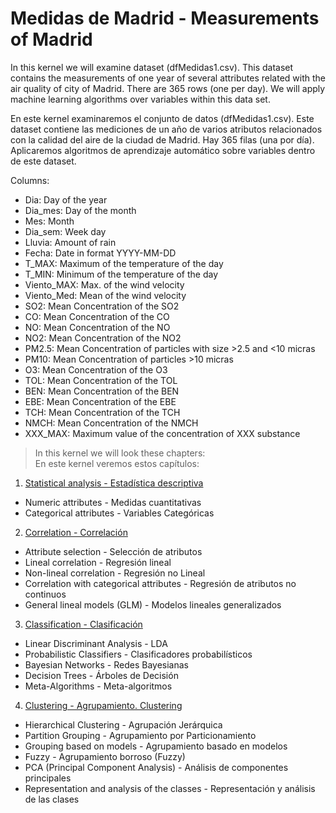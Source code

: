 # Medidas de Madrid - Measurements of Madrid  

In this kernel we will examine dataset (dfMedidas1.csv). This dataset contains the measurements of one year of several attributes related with the air quality of city of Madrid. There are 365 rows (one per day). We will apply machine learning algorithms over variables within this data set.

En este kernel examinaremos el conjunto de datos (dfMedidas1.csv). Este dataset contiene las mediciones de un año de varios atributos relacionados con la calidad del aire de la ciudad de Madrid. Hay 365 filas (una por día). Aplicaremos algoritmos de aprendizaje automático sobre variables dentro de este dataset.

Columns:

- Dia: Day of the year
- Dia_mes: Day of the month
- Mes: Month
- Dia_sem: Week day
- Lluvia: Amount of rain
- Fecha: Date in format YYYY-MM-DD
- T_MAX: Maximum of the temperature of the day
- T_MIN: Minimum of the temperature of the day
- Viento_MAX: Max. of the wind velocity
- Viento_Med: Mean of the wind velocity
- SO2: Mean Concentration of the SO2
- CO: Mean Concentration of the CO
- NO: Mean Concentration of the NO
- NO2: Mean Concentration of the NO2
- PM2.5: Mean Concentration of particles with size >2.5 and <10 micras
- PM10: Mean Concentration of particles >10 micras
- O3: Mean Concentration of the O3
- TOL: Mean Concentration of the TOL
- BEN: Mean Concentration of the BEN
- EBE: Mean Concentration of the EBE
- TCH: Mean Concentration of the TCH
- NMCH: Mean Concentration of the NMCH
- XXX_MAX: Maximum value of the concentration of XXX substance

> In this kernel we will look these chapters:  
> En este kernel veremos estos capítulos:  

1. [Statistical analysis - Estadística descriptiva](https://github.com/ezgiiscioglu/Medidas-Madrid/blob/master/Estad%C3%ADstica-descriptiva.ipynb)
- Numeric attributes - Medidas cuantitativas
- Categorical attributes - Variables Categóricas
2. [Correlation - Correlación](https://github.com/ezgiiscioglu/Medidas-Madrid/blob/master/Correlation.ipynb)
- Attribute selection - Selección de atributos
- Lineal correlation - Regresión lineal
- Non-lineal correlation - Regresión no Lineal
- Correlation with categorical attributes - Regresión de atributos no continuos
- General lineal models (GLM) - Modelos lineales generalizados
3. [Classification - Clasificación](https://github.com/ezgiiscioglu/Medidas-Madrid/blob/master/Clasificaci%C3%B3n.ipynb)
- Linear Discriminant Analysis - LDA
- Probabilistic Classifiers - Clasificadores probabilísticos
- Bayesian Networks - Redes Bayesianas
- Decision Trees - Árboles de Decisión
- Meta-Algorithms - Meta-algoritmos
4. [Clustering - Agrupamiento. Clustering](https://github.com/ezgiiscioglu/Medidas-Madrid/blob/master/Clustering.ipynb)
- Hierarchical Clustering - Agrupación Jerárquica
- Partition Grouping - Agrupamiento por Particionamiento
- Grouping based on models - Agrupamiento basado en modelos
- Fuzzy - Agrupamiento borroso (Fuzzy)
- PCA (Principal Component Analysis) - Análisis de componentes principales
- Representation and analysis of the classes - Representación y análisis de las clases
